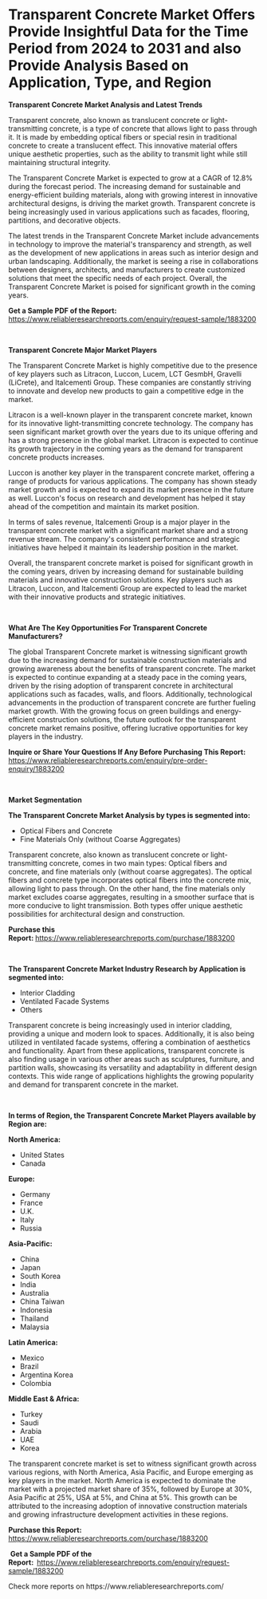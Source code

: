 <p><h1>Transparent Concrete Market Offers Provide Insightful Data for the Time Period from 2024 to 2031 and also Provide Analysis Based on Application, Type, and Region</h1></p><p><strong>Transparent Concrete Market Analysis and Latest Trends</strong></p>
<p><p>Transparent concrete, also known as translucent concrete or light-transmitting concrete, is a type of concrete that allows light to pass through it. It is made by embedding optical fibers or special resin in traditional concrete to create a translucent effect. This innovative material offers unique aesthetic properties, such as the ability to transmit light while still maintaining structural integrity.</p><p>The Transparent Concrete Market is expected to grow at a CAGR of 12.8% during the forecast period. The increasing demand for sustainable and energy-efficient building materials, along with growing interest in innovative architectural designs, is driving the market growth. Transparent concrete is being increasingly used in various applications such as facades, flooring, partitions, and decorative objects.</p><p>The latest trends in the Transparent Concrete Market include advancements in technology to improve the material's transparency and strength, as well as the development of new applications in areas such as interior design and urban landscaping. Additionally, the market is seeing a rise in collaborations between designers, architects, and manufacturers to create customized solutions that meet the specific needs of each project. Overall, the Transparent Concrete Market is poised for significant growth in the coming years.</p></p>
<p><strong>Get a Sample PDF of the Report:&nbsp;</strong> <a href="https://www.reliableresearchreports.com/enquiry/request-sample/1883200">https://www.reliableresearchreports.com/enquiry/request-sample/1883200</a></p>
<p>&nbsp;</p>
<p><strong>Transparent Concrete Major Market Players</strong></p>
<p><p>The Transparent Concrete Market is highly competitive due to the presence of key players such as Litracon, Luccon, Lucem, LCT GesmbH, Gravelli (LiCrete), and Italcementi Group. These companies are constantly striving to innovate and develop new products to gain a competitive edge in the market.</p><p>Litracon is a well-known player in the transparent concrete market, known for its innovative light-transmitting concrete technology. The company has seen significant market growth over the years due to its unique offering and has a strong presence in the global market. Litracon is expected to continue its growth trajectory in the coming years as the demand for transparent concrete products increases.</p><p>Luccon is another key player in the transparent concrete market, offering a range of products for various applications. The company has shown steady market growth and is expected to expand its market presence in the future as well. Luccon's focus on research and development has helped it stay ahead of the competition and maintain its market position.</p><p>In terms of sales revenue, Italcementi Group is a major player in the transparent concrete market with a significant market share and a strong revenue stream. The company's consistent performance and strategic initiatives have helped it maintain its leadership position in the market.</p><p>Overall, the transparent concrete market is poised for significant growth in the coming years, driven by increasing demand for sustainable building materials and innovative construction solutions. Key players such as Litracon, Luccon, and Italcementi Group are expected to lead the market with their innovative products and strategic initiatives.</p></p>
<p>&nbsp;</p>
<p><strong>What Are The Key Opportunities For Transparent Concrete Manufacturers?</strong></p>
<p><p>The global Transparent Concrete market is witnessing significant growth due to the increasing demand for sustainable construction materials and growing awareness about the benefits of transparent concrete. The market is expected to continue expanding at a steady pace in the coming years, driven by the rising adoption of transparent concrete in architectural applications such as facades, walls, and floors. Additionally, technological advancements in the production of transparent concrete are further fueling market growth. With the growing focus on green buildings and energy-efficient construction solutions, the future outlook for the transparent concrete market remains positive, offering lucrative opportunities for key players in the industry.</p></p>
<p><strong>Inquire or Share Your Questions If Any Before Purchasing This Report:</strong> <a href="https://www.reliableresearchreports.com/enquiry/pre-order-enquiry/1883200">https://www.reliableresearchreports.com/enquiry/pre-order-enquiry/1883200</a></p>
<p>&nbsp;</p>
<p><strong>Market Segmentation</strong></p>
<p><strong>The Transparent Concrete Market Analysis by types is segmented into:</strong></p>
<p><ul><li>Optical Fibers and Concrete</li><li>Fine Materials Only (without Coarse Aggregates)</li></ul></p>
<p><p>Transparent concrete, also known as translucent concrete or light-transmitting concrete, comes in two main types: Optical fibers and concrete, and fine materials only (without coarse aggregates). The optical fibers and concrete type incorporates optical fibers into the concrete mix, allowing light to pass through. On the other hand, the fine materials only market excludes coarse aggregates, resulting in a smoother surface that is more conducive to light transmission. Both types offer unique aesthetic possibilities for architectural design and construction.</p></p>
<p><strong>Purchase this Report:&nbsp;</strong><a href="https://www.reliableresearchreports.com/purchase/1883200">https://www.reliableresearchreports.com/purchase/1883200</a></p>
<p>&nbsp;</p>
<p><strong>The Transparent Concrete Market Industry Research by Application is segmented into:</strong></p>
<p><ul><li>Interior Cladding</li><li>Ventilated Facade Systems</li><li>Others</li></ul></p>
<p><p>Transparent concrete is being increasingly used in interior cladding, providing a unique and modern look to spaces. Additionally, it is also being utilized in ventilated facade systems, offering a combination of aesthetics and functionality. Apart from these applications, transparent concrete is also finding usage in various other areas such as sculptures, furniture, and partition walls, showcasing its versatility and adaptability in different design contexts. This wide range of applications highlights the growing popularity and demand for transparent concrete in the market.</p></p>
<p>&nbsp;</p>
<p><strong>In terms of Region, the Transparent Concrete Market Players available by Region are:</strong></p>
<p>
    <p> <strong> North America: </strong>
        <ul>
            <li>United States</li>
            <li>Canada</li>
        </ul>
        </p> 
    <p> <strong> Europe: </strong>
        <ul>
            <li>Germany</li>
            <li>France</li>
            <li>U.K.</li>
            <li>Italy</li>
            <li>Russia</li>
        </ul>
        </p> 
    <p> <strong> Asia-Pacific: </strong>
        <ul>
            <li>China</li>
            <li>Japan</li>
            <li>South Korea</li>
            <li>India</li>
            <li>Australia</li>
            <li>China Taiwan</li>
            <li>Indonesia</li>
            <li>Thailand</li>
            <li>Malaysia</li>
        </ul>
        </p> 
    <p> <strong> Latin America: </strong>
        <ul>
            <li>Mexico</li>
            <li>Brazil</li>
            <li>Argentina Korea</li>
            <li>Colombia</li>
        </ul>
        </p> 
    <p> <strong> Middle East & Africa: </strong>
        <ul>
            <li>Turkey</li>
            <li>Saudi</li>
            <li>Arabia</li>
            <li>UAE</li>
            <li>Korea</li>
        </ul>
    </p>
    </p>
<p><p>The transparent concrete market is set to witness significant growth across various regions, with North America, Asia Pacific, and Europe emerging as key players in the market. North America is expected to dominate the market with a projected market share of 35%, followed by Europe at 30%, Asia Pacific at 25%, USA at 5%, and China at 5%. This growth can be attributed to the increasing adoption of innovative construction materials and growing infrastructure development activities in these regions.</p></p>
<p><strong>Purchase this Report: </strong><a href="https://www.reliableresearchreports.com/purchase/1883200">https://www.reliableresearchreports.com/purchase/1883200</a></p>
<p>&nbsp;<strong>Get a Sample PDF of the Report:&nbsp;&nbsp;</strong><a href="https://www.reliableresearchreports.com/enquiry/request-sample/1883200">https://www.reliableresearchreports.com/enquiry/request-sample/1883200</a></p>
<p><strong></strong></p>
<p>Check more reports on https://www.reliableresearchreports.com/</p>